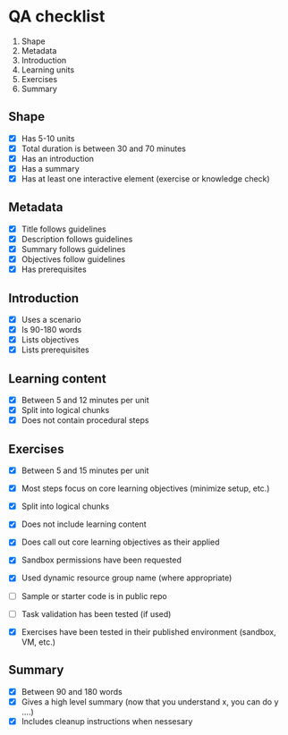 # QA checklist

1. Shape
1. Metadata
1. Introduction
1. Learning units
1. Exercises
1. Summary

## Shape
- [X] Has 5-10 units
- [X] Total duration is between 30 and 70 minutes
- [X] Has an introduction
- [X] Has a summary
- [X] Has at least one interactive element (exercise or knowledge check)

## Metadata
- [X] Title follows guidelines
- [X] Description follows guidelines
- [X] Summary follows guidelines
- [X] Objectives follow guidelines
- [X] Has prerequisites

## Introduction
- [X] Uses a scenario 
- [X] Is 90-180 words
- [X] Lists objectives
- [X] Lists prerequisites

## Learning content
- [X] Between 5 and 12 minutes per unit
- [X] Split into logical chunks
- [X] Does not contain procedural steps

## Exercises
- [X] Between 5 and 15 minutes per unit
- [X] Most steps focus on core learning objectives (minimize setup, etc.)
- [X] Split into logical chunks
- [X] Does not include learning content
- [X] Does call out core learning objectives as their applied
- [X] Sandbox permissions have been requested
- [X] Used dynamic resource group name (where appropriate)
- [ ] Sample or starter code is in public repo
- [ ] Task validation has been tested (if used)
- [X] Exercises have been tested in their published environment (sandbox, VM, etc.)


## Summary
- [X] Between 90 and 180 words
- [X] Gives a high level summary (now that you understand x, you can do y ....)
- [X] Includes cleanup instructions when nessesary
